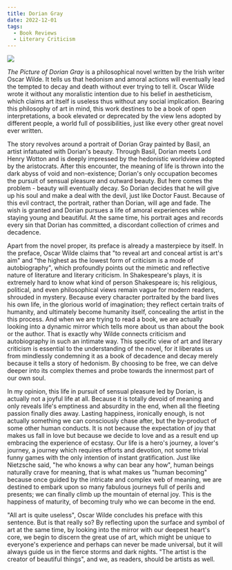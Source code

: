 ```yaml
---
title: Dorian Gray
date: 2022-12-01
tags:
  - Book Reviews
  - Literary Criticism
---
```


![](https://pic.imgdb.cn/item/6388b73d16f2c2beb19dec11.jpg)

*The Picture of Dorian Gray* is a philosophical novel written by the Irish writer Oscar Wilde. It tells us that hedonism and amoral actions will eventually lead the tempted to decay and death without ever trying to tell it. Oscar Wilde wrote it without any moralistic intention due to his belief in aestheticism, which claims art itself is useless thus without any social implication. Bearing this philosophy of art in mind, this work destines to be a book of open interpretations, a book elevated or deprecated by the view lens adopted by different people, a world full of possibilities, just like every other great novel ever written.



<!-- more -->

The story revolves around a portrait of Dorian Gray painted by Basil, an artist infatuated with Dorian's beauty. Through Basil, Dorian meets Lord Henry Wotton and is deeply impressed by the hedonistic worldview adopted by the aristocrats. After this encounter, the meaning of life is thrown into the dark abyss of void and non-existence; Dorian's only occupation becomes the pursuit of sensual pleasure and outward beauty. But here comes the problem - beauty will eventually decay. So Dorian decides that he will give up his soul and make a deal with the devil, just like Doctor Faust. Because of this evil contract, the portrait, rather than Dorian, will age and fade. The wish is granted and Dorian pursues a life of amoral experiences while staying young and beautiful. At the same time, his portrait ages and records every sin that Dorian has committed, a discordant collection of crimes and decadence.

Apart from the novel proper, its preface is already a masterpiece by itself. In the preface, Oscar Wilde claims that "to reveal art and conceal artist is art's aim" and "the highest as the lowest form of criticism is a mode of autobiography", which profoundly points out the mimetic and reflective nature of literature and literary criticism. In Shakespeare's plays, it is extremely hard to know what kind of person Shakespeare is; his religious, political, and even philosophical views remain vague for modern readers, shrouded in mystery. Because every character portraited by the bard lives his own life, in the glorious world of imagination; they reflect certain traits of humanity, and ultimately become humanity itself, concealing the artist in the this process. And when we are trying to read a book, we are actually looking into a dynamic mirror which tells more about us than about the book or the author. That is exactly why Wilde connects criticism and autobiography in such an intimate way. This specific view of art and literary criticism is essential to the understanding of the novel, for it liberates us from mindlessly condemning it as a book of decadence and decay merely because it tells a story of hedonism. By choosing to be free, we can delve deeper into its complex themes and probe towards the innermost part of our own soul.

In my opinion, this life in pursuit of sensual pleasure led by Dorian, is actually not a joyful life at all. Because it is totally devoid of meaning and only reveals life's emptiness and absurdity in the end, when all the fleeting passion finally dies away. Lasting happiness, ironically enough, is not actually something we can consciously chase after, but the by-product of some other human conducts. It is not because the expectation of joy that makes us fall in love but because we decide to love and as a result end up embracing the experience of ecstasy. Our life is a hero's journey, a lover's journey, a journey which requires efforts and devotion, not some trivial funny games with the only intention of instant gratification. Just like Nietzsche said, "he who knows a why can bear any how", human beings naturally crave for meaning, that is what makes us "human becoming" because once guided by the intricate and complex web of meaning, we are destined to embark upon so many fabulous journeys full of perils and presents; we can finally climb up the mountain of eternal joy. This is the happiness of maturity, of becoming truly who we can become in the end.

"All art is quite useless", Oscar Wilde concludes his preface with this sentence. But is that really so? By reflecting upon the surface and symbol of art at the same time, by looking into the mirror with our deepest heart's core, we begin to discern the great use of art, which might be unique to everyone's experience and perhaps can never be made universal, but it will always guide us in the fierce storms and dark nights. "The artist is the creator of beautiful things", and we, as readers, should be artists as well.